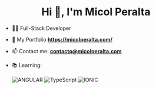<h1 align="center">Hi 👋, I'm Micol Peralta</h1>

- 👩‍💻 Full-Stack Developer

- 🚀 My Portfolio **https://micolperalta.com/**

- 📫 Contact me: **contacto@micolperalta.com**

- 📚 Learning: <br> <br>
![ANGULAR](https://img.shields.io/badge/-ANGULAR-dd0031) ![TypeScript](https://img.shields.io/badge/-TypeScript-2d79c7) ![IONIC](https://img.shields.io/badge/-IONIC-4a8bff)


